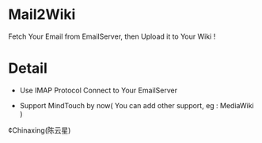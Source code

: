 Mail2Wiki
=========

Fetch Your Email from EmailServer, then Upload it to Your Wiki !

Detail
========

- Use IMAP Protocol Connect to Your EmailServer

- Support MindTouch by now( You can add other support, eg : MediaWiki )


¢Chinaxing(陈云星)
